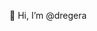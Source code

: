  👋 Hi, I’m @dregera

<!---
dregera/dregera is a ✨ special ✨ repository because its `README.md` (this file) appears on your GitHub profile.
You can click the Preview link to take a look at your changes.
--->
